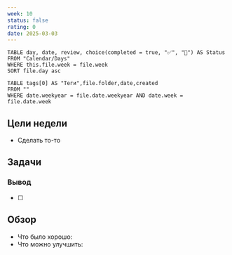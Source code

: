 ```yaml
---
week: 10
status: false
rating: 0
date: 2025-03-03
---
```


```dataview
TABLE day, date, review, choice(completed = true, "✅", "🔄") AS Status
FROM "Calendar/Days" 
WHERE this.file.week = file.week
SORT file.day asc
```

```dataview
TABLE tags[0] AS "Теги",file.folder,date,created
FROM "" 
WHERE date.weekyear = file.date.weekyear AND date.week = file.date.week
```


## Цели недели

- Сделать то-то

## Задачи

### Вывод

- [ ]


## Обзор

- Что было хорошо:
- Что можно улучшить: